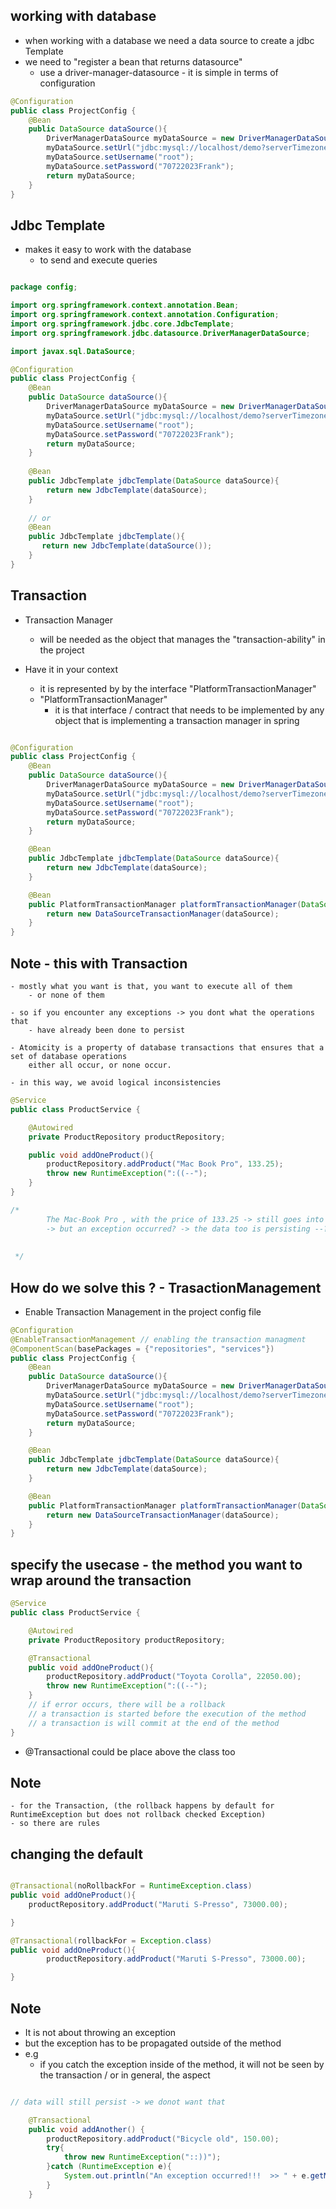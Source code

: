 ## working with database
 - when working with a database we need a data source to create a jdbc Template
 - we need to "register a bean that returns datasource"
   - use a driver-manager-datasource - it is simple in terms of configuration

```java
@Configuration
public class ProjectConfig {
    @Bean
    public DataSource dataSource(){
        DriverManagerDataSource myDataSource = new DriverManagerDataSource();
        myDataSource.setUrl("jdbc:mysql://localhost/demo?serverTimezone=America/New_York");
        myDataSource.setUsername("root");
        myDataSource.setPassword("70722023Frank");        
        return myDataSource;
    }
}
```

## Jdbc Template
 - makes it easy to work with the database
   - to send and execute queries
```java

package config;

import org.springframework.context.annotation.Bean;
import org.springframework.context.annotation.Configuration;
import org.springframework.jdbc.core.JdbcTemplate;
import org.springframework.jdbc.datasource.DriverManagerDataSource;

import javax.sql.DataSource;

@Configuration
public class ProjectConfig {
    @Bean
    public DataSource dataSource(){
        DriverManagerDataSource myDataSource = new DriverManagerDataSource();
        myDataSource.setUrl("jdbc:mysql://localhost/demo?serverTimezone=America/New_York");
        myDataSource.setUsername("root");
        myDataSource.setPassword("70722023Frank");
        return myDataSource;
    }
    
    @Bean    
    public JdbcTemplate jdbcTemplate(DataSource dataSource){
        return new JdbcTemplate(dataSource);
    }
    
    // or
    @Bean
    public JdbcTemplate jdbcTemplate(){
       return new JdbcTemplate(dataSource());
    }
}


```

## Transaction
 - Transaction Manager
   - will be needed as the object that manages the "transaction-ability" in the project

 - Have it in your context
   - it is represented by by the interface "PlatformTransactionManager"
   - "PlatformTransactionManager"
     - it is that interface / contract that needs to be implemented by any object that is implementing
       a transaction manager in spring 
```java

@Configuration
public class ProjectConfig {
    @Bean
    public DataSource dataSource(){
        DriverManagerDataSource myDataSource = new DriverManagerDataSource();
        myDataSource.setUrl("jdbc:mysql://localhost/demo?serverTimezone=America/New_York");
        myDataSource.setUsername("root");
        myDataSource.setPassword("70722023Frank");
        return myDataSource;
    }

    @Bean
    public JdbcTemplate jdbcTemplate(DataSource dataSource){
        return new JdbcTemplate(dataSource);
    }

    @Bean
    public PlatformTransactionManager platformTransactionManager(DataSource dataSource){
        return new DataSourceTransactionManager(dataSource);
    }
}
 ```

## Note - this  with Transaction
    - mostly what you want is that, you want to execute all of them
        - or none of them

    - so if you encounter any exceptions -> you dont what the operations that 
        - have already been done to persist

    - Atomicity is a property of database transactions that ensures that a set of database operations 
        either all occur, or none occur.

    - in this way, we avoid logical inconsistencies

```java
@Service
public class ProductService {

    @Autowired
    private ProductRepository productRepository;

    public void addOneProduct(){
        productRepository.addProduct("Mac Book Pro", 133.25);
        throw new RuntimeException(":((--");
    }
}

/*
        The Mac-Book Pro , with the price of 133.25 -> still goes into the database
        -> but an exception occurred? -> the data too is persisting --? this is what we want to avoid
        
        
 */
```

## How do we solve this ? - TrasactionManagement
- Enable Transaction Management in the project config file
```java
@Configuration
@EnableTransactionManagement // enabling the transaction managment
@ComponentScan(basePackages = {"repositories", "services"})
public class ProjectConfig {
    @Bean
    public DataSource dataSource(){
        DriverManagerDataSource myDataSource = new DriverManagerDataSource();
        myDataSource.setUrl("jdbc:mysql://localhost/demo?serverTimezone=America/New_York");
        myDataSource.setUsername("root");
        myDataSource.setPassword("70722023Frank");
        return myDataSource;
    }

    @Bean
    public JdbcTemplate jdbcTemplate(DataSource dataSource){
        return new JdbcTemplate(dataSource);
    }

    @Bean
    public PlatformTransactionManager platformTransactionManager(DataSource dataSource){
        return new DataSourceTransactionManager(dataSource);
    }
}

```

## specify the usecase - the method you want to wrap around the transaction
```java
@Service
public class ProductService {

    @Autowired
    private ProductRepository productRepository;

    @Transactional
    public void addOneProduct(){
        productRepository.addProduct("Toyota Corolla", 22050.00);
        throw new RuntimeException(":((--");
    }
    // if error occurs, there will be a rollback
    // a transaction is started before the execution of the method
    // a transaction is will commit at the end of the method
}

```
- @Transactional could be place above the class too

## Note
    - for the Transaction, (the rollback happens by default for RuntimeException but does not rollback checked Exception)
    - so there are rules

## changing the default
```java

@Transactional(noRollbackFor = RuntimeException.class) 
public void addOneProduct(){
    productRepository.addProduct("Maruti S-Presso", 73000.00);

}

@Transactional(rollbackFor = Exception.class)
public void addOneProduct(){
        productRepository.addProduct("Maruti S-Presso", 73000.00);

}
```

## Note

- It is not about throwing an exception
- but the exception has to be propagated outside of the method
- e.g
  - if you catch the exception inside of the method, it will not be seen by the transaction / or in general, the aspect
```java

// data will still persist -> we donot want that

    @Transactional
    public void addAnother() {
        productRepository.addProduct("Bicycle old", 150.00);
        try{
            throw new RuntimeException("::))");
        }catch (RuntimeException e){
            System.out.println("An exception occurred!!!  >> " + e.getMessage());
        }
    }
```

